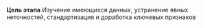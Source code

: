 **Цель этапа**
Изучение имеющихся данных, устранение явных неточностей, стандартизация и доработка ключевых признаков
